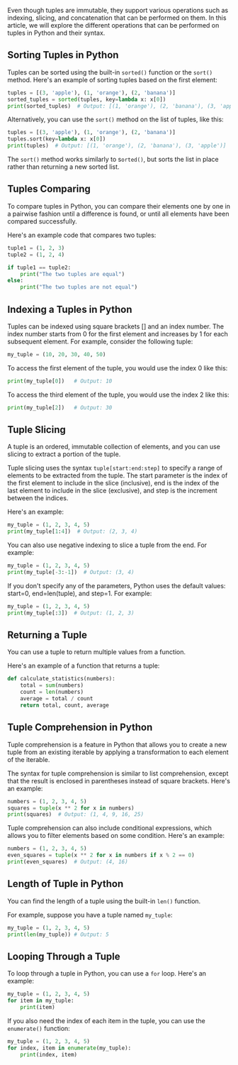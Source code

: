 Even though tuples are immutable, they support various operations such as indexing, slicing, and concatenation that can be performed on them. In this article, we will explore the different operations that can be performed on tuples in Python and their syntax.

## Sorting Tuples in Python

Tuples can be sorted using the built-in `sorted()` function or the `sort()` method. Here's an example of sorting tuples based on the first element:

```python
tuples = [(3, 'apple'), (1, 'orange'), (2, 'banana')]
sorted_tuples = sorted(tuples, key=lambda x: x[0])
print(sorted_tuples)  # Output: [(1, 'orange'), (2, 'banana'), (3, 'apple')]
```

Alternatively, you can use the `sort()` method on the list of tuples, like this:

```python
tuples = [(3, 'apple'), (1, 'orange'), (2, 'banana')]
tuples.sort(key=lambda x: x[0])
print(tuples)  # Output: [(1, 'orange'), (2, 'banana'), (3, 'apple')]
```

The `sort()` method works similarly to s`orted()`, but sorts the list in place rather than returning a new sorted list.

## Tuples Comparing

To compare tuples in Python, you can compare their elements one by one in a pairwise fashion until a difference is found, or until all elements have been compared successfully.

Here's an example code that compares two tuples:

```python
tuple1 = (1, 2, 3)
tuple2 = (1, 2, 4)

if tuple1 == tuple2:
    print("The two tuples are equal")
else:
    print("The two tuples are not equal")
```

## Indexing a Tuples in Python

Tuples can be indexed using square brackets [] and an index number. The index number starts from 0 for the first element and increases by 1 for each subsequent element. For example, consider the following tuple:

```python
my_tuple = (10, 20, 30, 40, 50)
```

To access the first element of the tuple, you would use the index 0 like this:

```python
print(my_tuple[0])   # Output: 10
```

To access the third element of the tuple, you would use the index 2 like this:

```python
print(my_tuple[2])   # Output: 30
```

## Tuple Slicing

A tuple is an ordered, immutable collection of elements, and you can use slicing to extract a portion of the tuple.

Tuple slicing uses the syntax `tuple[start:end:step]` to specify a range of elements to be extracted from the tuple. The start parameter is the index of the first element to include in the slice (inclusive), end is the index of the last element to include in the slice (exclusive), and step is the increment between the indices.

Here's an example:

```python
my_tuple = (1, 2, 3, 4, 5)
print(my_tuple[1:4])  # Output: (2, 3, 4)
```

You can also use negative indexing to slice a tuple from the end. For example:

```python
my_tuple = (1, 2, 3, 4, 5)
print(my_tuple[-3:-1])  # Output: (3, 4)
```

If you don't specify any of the parameters, Python uses the default values: start=0, end=len(tuple), and step=1. For example:

```python
my_tuple = (1, 2, 3, 4, 5)
print(my_tuple[:3])  # Output: (1, 2, 3)
```

## Returning a Tuple

You can use a tuple to return multiple values from a function.

Here's an example of a function that returns a tuple:

```python
def calculate_statistics(numbers):
    total = sum(numbers)
    count = len(numbers)
    average = total / count
    return total, count, average
```

## Tuple Comprehension in Python

Tuple comprehension is a feature in Python that allows you to create a new tuple from an existing iterable by applying a transformation to each element of the iterable.

The syntax for tuple comprehension is similar to list comprehension, except that the result is enclosed in parentheses instead of square brackets. Here's an example:

```python
numbers = (1, 2, 3, 4, 5)
squares = tuple(x ** 2 for x in numbers)
print(squares)  # Output: (1, 4, 9, 16, 25)
```

Tuple comprehension can also include conditional expressions, which allows you to filter elements based on some condition. Here's an example:

```python
numbers = (1, 2, 3, 4, 5)
even_squares = tuple(x ** 2 for x in numbers if x % 2 == 0)
print(even_squares)  # Output: (4, 16)
```

## Length of Tuple in Python

You can find the length of a tuple using the built-in `len()` function.

For example, suppose you have a tuple named `my_tuple`:

```python
my_tuple = (1, 2, 3, 4, 5)
print(len(my_tuple)) # Output: 5
```

## Looping Through a Tuple

To loop through a tuple in Python, you can use a `for` loop. Here's an example:

```python
my_tuple = (1, 2, 3, 4, 5)
for item in my_tuple:
    print(item)
```

If you also need the index of each item in the tuple, you can use the `enumerate()` function:

```python
my_tuple = (1, 2, 3, 4, 5)
for index, item in enumerate(my_tuple):
    print(index, item)
```
